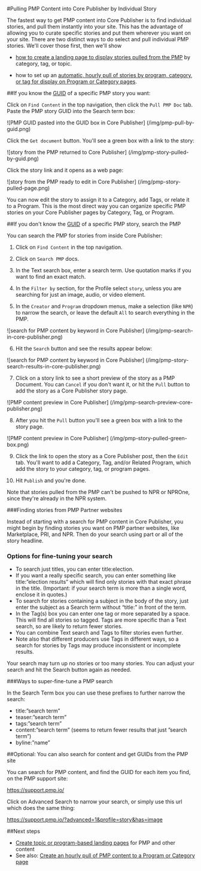 #Pulling PMP Content into Core Publisher by Individual Story

The fastest way to get PMP content into Core Publisher is to find individual stories, and pull them instantly into your site. This has the advantage of allowing you to curate specific stories and put them wherever you want on your site. There are two distinct ways to do select and pull individual PMP stories. We'll cover those first, then we'll show

- [how to create a landing page to display stories pulled from the PMP](create-landing-pages.md) by category, tag, or topic.

- how to set up an [automatic, hourly pull of stories by program, category, or tag for display on Program or Category pages](/hourly-pull-to-a-page.md).

##If you know the [GUID](what-is-a-pmp-guid.md) of a specific PMP story you want:

Click on `Find Content` in the top navigation, then click the `Pull PMP Doc` tab. Paste the PMP story GUID into the Search term box:

![PMP GUID pasted into the GUID box in Core Publisher]
(/img/pmp-pull-by-guid.png)

Click the `Get document` button. You'll see a green box with a link to the story:

![story from the PMP returned to Core Publisher]
(/img/pmp-story-pulled-by-guid.png)

Click the story link and it opens as a web page:

![story from the PMP ready to edit in Core Publisher]
(/img/pmp-story-pulled-page.png)

You can now edit the story to assign it to a Category, add Tags, or relate it to a Program. This is the most direct way you can organize specific PMP stories on your Core Publisher pages by Category, Tag, or Program.

##If you don't know the [GUID](what-is-a-pmp-guid.md) of a specific PMP story, search the PMP

You can search the PMP for stories from inside Core Publisher:

1) Click on `Find Content` in the top navigation.

2) Click on `Search PMP` docs.

3) In the Text search box, enter a search term. Use quotation marks if you want to find an exact match.

4) In the `Filter by` section, for the Profile select `story`, unless you are searching for just an image, audio, or video element.

5) In the `Creator` and `Program` dropdown menus, make a selection (like `NPR`) to narrow the search, or leave the default `All` to search everything in the PMP. 

![search for PMP content by keyword in Core Publisher]
(/img/pmp-search-in-core-publisher.png)

6) Hit the `Search` button and see the results appear below:

![search for PMP content by keyword in Core Publisher]
(/img/pmp-story-search-results-in-core-publisher.png)

7) Click on a story link to see a short preview of the story as a PMP Document. You can `Cancel` if you don't want it, or hit the `Pull` button to add the story as a Core Publisher story page.

![PMP content preview in Core Publisher]
(/img/pmp-search-preview-core-publisher.png)

8) After you hit the `Pull` button you'll see a green box with a link to the story page. 

![PMP content preview in Core Publisher]
(/img/pmp-story-pulled-green-box.png)

9) Click the link to open the story as a Core Publisher post, then the `Edit` tab. You'll want to add a Category, Tag, and/or Related Program, which add the story to your category, tag, or program pages. 

10) Hit `Publish` and you're done.

Note that stories pulled from the PMP can't be pushed to NPR or NPROne, since they're already in the NPR system.

###Finding stories from PMP Partner websites

Instead of starting with a search for PMP content in Core Publisher, you might begin by finding stories you want on PMP partner websites, like Marketplace, PRI, and NPR. Then do your search using part or all of the story headline.

### Options for fine-tuning your search

* To search just titles, you can enter title:election. 
* If you want a really specific search, you can enter something like title:”election results” which will find only stories with that exact phrase in the title. (Important: if your search term is more than a single word, enclose it in quotes.)
* To search for stories containing a subject in the body of the story, just enter the subject as a Search term without “title:” in front of the term. 
* In the Tag(s) box you can enter one tag or more separated by a space. This will find all stories so tagged. Tags are more specific than a Text search, so are likely to return fewer stories. 
* You can combine Text search and Tags to filter stories even further. 
* Note also that different producers use Tags in different ways, so a search for stories by Tags may produce inconsistent or incomplete results. 

Your search may turn up no stories or too many stories. You can adjust your search and hit the Search button again as needed. 

###Ways to super-fine-tune a PMP search

In the Search Term box you can use these prefixes to further narrow the search:

* title:”search term”
* teaser:”search term”
* tags:”search term”
* content:”search term” (seems to return fewer results that just ”search term”)
* byline:”name”

##Optional: You can also search for content and get GUIDs from the PMP site

You can search for PMP content, and find the GUID for each item you find, on the PMP support site: 

https://support.pmp.io/

Click on Advanced Search to narrow your search, or simply use this url which does the same thing:

https://support.pmp.io/?advanced=1&profile=story&has=image

##Next steps

* [Create topic or program-based landing pages](/create-landing-pages.md) for PMP and other content
* See also: [Create an hourly pull of PMP content to a Program or Category page](/hourly-pull-to-a-page.md)
